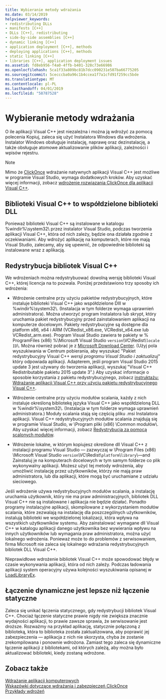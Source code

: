 ```yaml
---
title: Wybieranie metody wdrażania
ms.date: 03/14/2019
helpviewer_keywords:
- redistributing DLLs
- manifests [C++]
- DLLs [C++], redistributing
- side-by-side assemblies [C++]
- dynamic linking [C++]
- application deployment [C++], methods
- deploying applications [C++], methods
- static linking [C++]
- libraries [C++], application deployment issues
ms.assetid: fd8eb956-f4a0-4ffb-b401-328c73e66986
ms.openlocfilehash: 5ca1f33a809bc81b7dcc090231e507ba66775205
ms.sourcegitcommit: 5cecccba0a96c1b4ccea1f7a1cfd91f259cc5bde
ms.translationtype: MT
ms.contentlocale: pl-PL
ms.lasthandoff: 04/01/2019
ms.locfileid: "58787528"
---
```

# <a name="choosing-a-deployment-method"></a>Wybieranie metody wdrażania

O ile aplikacji Visual C++ jest niezależna i można ją wdrożyć za pomocą polecenia Kopiuj, zaleca się użyć Instalatora Windows dla wdrożenia. Instalator Windows obsługuje instalację, naprawę oraz dezinstalację, a także obsługuje atomowe aktualizowanie plików aplikacji, zależności i wpisów rejestru.

> [!NOTE]
>  Mimo że [ClickOnce](/visualstudio/deployment/clickonce-security-and-deployment) wdrażanie natywnych aplikacji Visual C++ jest możliwe w programie Visual Studio, wymaga dodatkowych kroków. Aby uzyskać więcej informacji, zobacz [wdrożenie rozwiązania ClickOnce dla aplikacji Visual C++](clickonce-deployment-for-visual-cpp-applications.md).

## <a name="visual-c-libraries-are-shared-dlls"></a>Biblioteki Visual C++ to współdzielone biblioteki DLL

Ponieważ biblioteki Visual C++ są instalowane w katalogu %windir%\system32\ przez instalator Visual Studio, podczas tworzenia aplikacji Visual C++, która od nich zależy, będzie ona działała zgodnie z oczekiwaniami. Aby wdrożyć aplikację na komputerach, które nie mają Visual Studio, zalecamy, aby się upewnić, że odpowiednie biblioteki są instalowane wraz z aplikacją.

## <a name="redistributing-visual-c-libraries"></a>Redystrybucja bibliotek Visual C++

We wdrożeniach można redystrybuować dowolną wersję biblioteki Visual C++, której licencja na to pozwala. Poniżej przedstawiono trzy sposoby ich wdrożenia:

- Wdrożenie centralne przy użyciu pakietów redystrybucyjnych, które instaluje biblioteki Visual C++ jako współdzielone Dlll w %windir%\system32\\. (Instalacja w tym folderze wymaga uprawnień administratora). Można utworzyć program Instalatora lub skrypt, który uruchamia pakiet redystrybucyjny przed zainstalowaniem aplikacji na komputerze docelowym. Pakiety redystrybucyjne są dostępne dla platform x86, x64 i ARM (VCRedist_x86.exe, VCRedist_x64.exe lub VCRedist_arm.exe). Program Visual Studio zawiera te pakiety w % ProgramFiles (x86) %\Microsoft Visual Studio `version`\VC\Redist\\`locale ID`\\. Można również pobrać je z [Microsoft Download Center](https://www.microsoft.com/download). (Użyj pola wyszukiwania w Centrum pobierania, aby wyszukać "Pakiet redystrybucyjny Visual C++ *wersji programu Visual Studio i zaktualizuj*" który odpowiada aplikacji. Adapterem, jeśli program Visual Studio 2015 update 3 jest używany do tworzenia aplikacji, wyszukaj "Visual C++ Redistributable pakietu 2015 update 3".) Aby uzyskać informacje o sposobie korzystania z pakietu redystrybucyjnego, zobacz [instruktażu: Wdrażanie aplikacji Visual C++ przy użyciu pakietu redystrybucyjnego Visual C++](deploying-visual-cpp-application-by-using-the-vcpp-redistributable-package.md).

- Wdrożenie centralne przy użyciu modułów scalania, każdy z nich instaluje określoną bibliotekę języka Visual C++ jako współdzieloną DLL w %windir%\system32\\. (Instalacja w tym folderze wymaga uprawnień administratora.) Moduły scalania stają się częścią pliku .msi Instalatora aplikacji. Visual C++ redystrybucyjnych modułów scalania znajdują się w programie Visual Studio, w \Program pliki (x86) \Common modułów\\. Aby uzyskać więcej informacji, zobacz [Redystrybucja za pomocą scalonych modułów](redistributing-components-by-using-merge-modules.md).

- Wdrożenie lokalne, w którym kopiujesz określone dll Visual C++ z instalacji programu Visual Studio — zazwyczaj w \Program Files (x86) \Microsoft Visual Studio `version`\VC\Redist\\`platform`\\`library`\—and Zainstaluj je na komputerach docelowych w tym samym folderze co plik wykonywalny aplikacji. Możesz użyć tej metody wdrożenia, aby umożliwić instalację przez użytkowników, którzy nie mają praw administratora, lub dla aplikacji, które mogą być uruchamiane z udziału sieciowego.

Jeśli wdrożenie używa redystrybucyjnych modułów scalania, a instalację uruchamia użytkownik, który nie ma praw administracyjnych, bibliotek DLL Visual C++ nie są instalowane i aplikacja nie będzie działać. Ponadto programy instalacyjne aplikacji, skompilowane z wykorzystaniem modułów scalania, które zezwalają na instalację dla poszczególnych użytkowników, instalują biblioteki we współdzielonej lokalizacji, która wpływa na wszystkich użytkowników systemu. Aby zainstalować wymagane dll Visual C++ w katalogu aplikacji danego użytkownika bez wywierania wpływu na innych użytkowników lub wymagania praw administratora, można użyć lokalnego wdrożenia. Ponieważ może to do problemów z serwisowaniem, firma Microsoft nie zaleca się lokalnego wdrażania redystrybucyjnych bibliotek DLL Visual C++.

Nieprawidłowe wdrożenie bibliotek Visual C++ może spowodować błędy w czasie wykonywania aplikacji, która od nich zależy. Podczas ładowania aplikacji system operacyjny używa kolejności wyszukiwania opisanej w [LoadLibraryEx](/windows/desktop/api/libloaderapi/nf-libloaderapi-loadlibraryexw).

## <a name="dynamic-linking-is-better-than-static-linking"></a>Łączenie dynamiczne jest lepsze niż łączenie statyczne

Zaleca się unikać łączenia statycznego, gdy redystrybucji bibliotek Visual C++. Chociaż łączenie statyczne prawie nigdy nie zwiększa znacznie wydajności aplikacji, to prawie zawsze sprawia, że serwisowanie jest droższe. Rozważmy na przykład aplikację, statycznie połączoną z biblioteką, która to biblioteka została zaktualizowana, aby poprawić jej zabezpieczenia — aplikacja z nich nie skorzysta, chyba że zostanie zrekompilowana i ponownie wdrożona. Zamiast tego zaleca się dynamiczne łączenie aplikacji z bibliotekami, od których zależą, aby można było aktualizować biblioteki, kiedy zostaną wdrożone.

## <a name="see-also"></a>Zobacz także

[Wdrażanie aplikacji komputerowych](deploying-native-desktop-applications-visual-cpp.md)<br>
[Wskazówki dotyczące wdrażania i zabezpieczeń ClickOnce](/visualstudio/deployment/clickonce-security-and-deployment)<br>
[Przykłady wdrożeń](deployment-examples.md)
